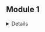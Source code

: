 ## Module 1
<details>
* Create a simple pipeline for automating work with a machine learning model.
  
* Different stages of the machine learning pipeline are described in different Python scripts, which are then connected into a unified sequence of actions using a Bash script.
  
* All files should be placed in the "lab1" subdirectory of the root directory.

Stages:

1. Create a Python script (data_creation.py) that generates various datasets describing a certain process (e.g., daily temperature changes). There should be several datasets, and some of them can include anomalies or noise. Some of the datasets should be saved in the "train" folder, and another part in the "test" folder. One way to complete this stage is by downloading a dataset from the network and splitting it into a test and training set. Please note that the file must be accessible, and the download methods should be available in Ubuntu or can be installed via pip in the pipeline.sh file.
2. Create a Python script (data_preprocessing.py) that performs data preprocessing, for example, using sklearn.preprocessing.StandardScaler. Transformations are applied to both the test and training datasets.
3. Create a Python script (model_preparation.py) that creates and trains a machine learning model on the constructed data from the "train" folder. You can use pickle to save the model to a file (see example).
4. Create a Python script (model_testing.py) to test the machine learning model on the constructed data from the "test" folder.
Write a Bash script (pipeline.sh) that sequentially runs all Python scripts. If necessary, make the script more complex. As a result of running the script, one line with the metric evaluation on your model is printed to the standard output, for example:
```shell
Model test accuracy is: 0.876
```
## Module 2
<details>
In the practical assignment for this module, you need to apply the knowledge you've gained about working with Docker (and Docker Compose). You need to use the knowledge you've acquired about creating microservices. In this task, you need to deploy a microservice in a Docker container. For example, it could be a machine learning model that accepts requests via an API and returns responses. Another option could be implementing an application based on Streamlit (https://github.com/korelin/streamlit_demo_app).

The results of this task should be placed in the lab3 subdirectory of your repository's root directory.

Here's what you need to do:

Prepare Python code for the model and microservice.

Create a Dockerfile.

Build a Docker image.

Run a Docker container and verify its operation.

Additional points will be awarded for:

Using Docker Compose.

Automating image building, linking the tag name to the build version (e.g., commit SHA, branch name).
Deployment (uploading) of the image to an artifact repository such as Docker Hub.

</details>
